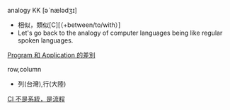 analogy KK \[əˋnælədʒɪ\]

* 相似，類似\[C\]\[（+between/to/with）\]
* Let's go back to the analogy of computer languages being like regular spoken languages.

[Program 和 Application 的差別](https://stackoverflow.com/questions/4431819/what-are-the-differences-between-a-program-and-an-application)

row,column

* 列\(台灣\),行\(大陸\)

[CI 不是系統，是流程](https://dotblogs.com.tw/hatelove/archive/2011/12/25/introducing-continuous-integration.aspx)


